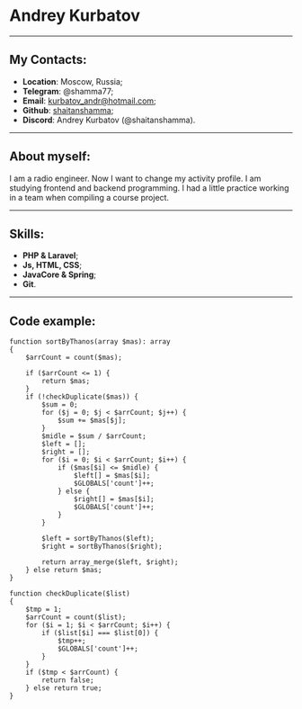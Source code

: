 # Andrey Kurbatov

---
## My Contacts: 

* __Location__: Moscow, Russia;
* __Telegram__: @shamma77;
* __Email__: [kurbatov_andr@hotmail.com](mailto:kurbatov_andr@hotmail.com);
* __Github__: [shaitanshamma](https://github.com/shaitanshamma);
* __Discord__: Andrey Kurbatov (@shaitanshamma).

---

## About myself:

I am a radio engineer. Now I want to change my activity profile.
I am studying frontend and backend programming. I had a little practice working in a team when compiling a course project.

---

## Skills:

* __PHP & Laravel__;
* __Js, HTML, CSS__;
* __JavaCore & Spring__;
* __Git__.

---

## Code example:

```
function sortByThanos(array $mas): array
{
    $arrCount = count($mas);

    if ($arrCount <= 1) {
        return $mas;
    }
    if (!checkDuplicate($mas)) {
        $sum = 0;
        for ($j = 0; $j < $arrCount; $j++) {
            $sum += $mas[$j];
        }
        $midle = $sum / $arrCount;
        $left = [];
        $right = [];
        for ($i = 0; $i < $arrCount; $i++) {
            if ($mas[$i] <= $midle) {
                $left[] = $mas[$i];
                $GLOBALS['count']++;
            } else {
                $right[] = $mas[$i];
                $GLOBALS['count']++;
            }
        }

        $left = sortByThanos($left);
        $right = sortByThanos($right);

        return array_merge($left, $right);
    } else return $mas;
}

function checkDuplicate($list)
{
    $tmp = 1;
    $arrCount = count($list);
    for ($i = 1; $i < $arrCount; $i++) {
        if ($list[$i] === $list[0]) {
            $tmp++;
            $GLOBALS['count']++;
        }
    }
    if ($tmp < $arrCount) {
        return false;
    } else return true;
}

```


